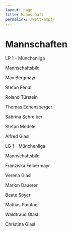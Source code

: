 ```yaml
---
layout: page
title: Mannschaft
permalink: /wettkampf/
---
```

# Mannschaften



LP 1 - Münchenliga



Mannschaftsbild



Max Bergmayr

Stefan Fendl

Roland Türstein 

Thomas Echensberger 

Sabrina Schreiber

Stefan Medele

Alfred Glasl





LG 1 - Münchenliga



Mannschaftsbild



Franziska Felbermayr

Verena Glasl

Marion Dauerer

Beate Soyer

Mattias Pointner

Waldtraud Glasl

Christina Glasl